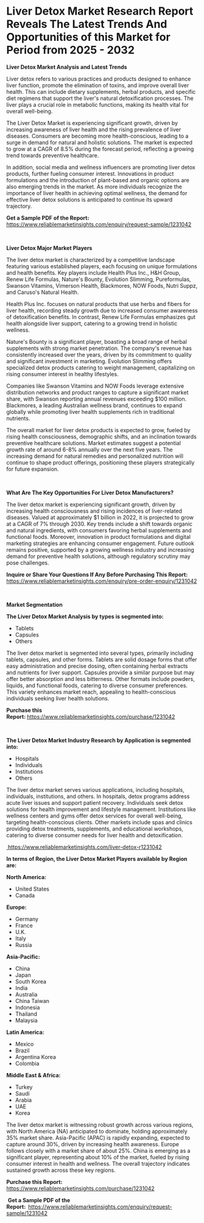 <p><h1>Liver Detox Market Research Report Reveals The Latest Trends And Opportunities of this Market for Period from 2025 - 2032</h1></p><p><strong>Liver Detox Market Analysis and Latest Trends</strong></p>
<p><p>Liver detox refers to various practices and products designed to enhance liver function, promote the elimination of toxins, and improve overall liver health. This can include dietary supplements, herbal products, and specific diet regimens that support the liver's natural detoxification processes. The liver plays a crucial role in metabolic functions, making its health vital for overall well-being.</p><p>The Liver Detox Market is experiencing significant growth, driven by increasing awareness of liver health and the rising prevalence of liver diseases. Consumers are becoming more health-conscious, leading to a surge in demand for natural and holistic solutions. The market is expected to grow at a CAGR of 8.5% during the forecast period, reflecting a growing trend towards preventive healthcare. </p><p>In addition, social media and wellness influencers are promoting liver detox products, further fueling consumer interest. Innovations in product formulations and the introduction of plant-based and organic options are also emerging trends in the market. As more individuals recognize the importance of liver health in achieving optimal wellness, the demand for effective liver detox solutions is anticipated to continue its upward trajectory.</p></p>
<p><strong>Get a Sample PDF of the Report:&nbsp;</strong> <a href="https://www.reliablemarketinsights.com/enquiry/request-sample/1231042?utm_campaign=3567&utm_medium=2&utm_source=Github&utm_content=ia&utm_term=19042025&utm_id=liver-detox">https://www.reliablemarketinsights.com/enquiry/request-sample/1231042</a></p>
<p>&nbsp;</p>
<p><strong>Liver Detox Major Market Players</strong></p>
<p><p>The liver detox market is characterized by a competitive landscape featuring various established players, each focusing on unique formulations and health benefits. Key players include Health Plus Inc., H&H Group, Renew Life Formulas, Nature's Bounty, Evolution Slimming, Pureformulas, Swanson Vitamins, Vimerson Health, Blackmores, NOW Foods, Nutri Suppz, and Caruso's Natural Health.</p><p>Health Plus Inc. focuses on natural products that use herbs and fibers for liver health, recording steady growth due to increased consumer awareness of detoxification benefits. In contrast, Renew Life Formulas emphasizes gut health alongside liver support, catering to a growing trend in holistic wellness.</p><p>Nature's Bounty is a significant player, boasting a broad range of herbal supplements with strong market penetration. The company's revenue has consistently increased over the years, driven by its commitment to quality and significant investment in marketing. Evolution Slimming offers specialized detox products catering to weight management, capitalizing on rising consumer interest in healthy lifestyles.</p><p>Companies like Swanson Vitamins and NOW Foods leverage extensive distribution networks and product ranges to capture a significant market share, with Swanson reporting annual revenues exceeding $100 million. Blackmores, a leading Australian wellness brand, continues to expand globally while promoting liver health supplements rich in traditional nutrients.</p><p>The overall market for liver detox products is expected to grow, fueled by rising health consciousness, demographic shifts, and an inclination towards preventive healthcare solutions. Market estimates suggest a potential growth rate of around 6-8% annually over the next five years. The increasing demand for natural remedies and personalized nutrition will continue to shape product offerings, positioning these players strategically for future expansion.</p></p>
<p>&nbsp;</p>
<p><strong>What Are The Key Opportunities For Liver Detox Manufacturers?</strong></p>
<p><p>The liver detox market is experiencing significant growth, driven by increasing health consciousness and rising incidences of liver-related diseases. Valued at approximately $1 billion in 2022, it is projected to grow at a CAGR of 7% through 2030. Key trends include a shift towards organic and natural ingredients, with consumers favoring herbal supplements and functional foods. Moreover, innovation in product formulations and digital marketing strategies are enhancing consumer engagement. Future outlook remains positive, supported by a growing wellness industry and increasing demand for preventive health solutions, although regulatory scrutiny may pose challenges.</p></p>
<p><strong>Inquire or Share Your Questions If Any Before Purchasing This Report:</strong> <a href="https://www.reliablemarketinsights.com/enquiry/pre-order-enquiry/1231042?utm_campaign=3567&utm_medium=2&utm_source=Github&utm_content=ia&utm_term=19042025&utm_id=liver-detox">https://www.reliablemarketinsights.com/enquiry/pre-order-enquiry/1231042</a></p>
<p>&nbsp;</p>
<p><strong>Market Segmentation</strong></p>
<p><strong>The Liver Detox Market Analysis by types is segmented into:</strong></p>
<p><ul><li>Tablets</li><li>Capsules</li><li>Others</li></ul></p>
<p><p>The liver detox market is segmented into several types, primarily including tablets, capsules, and other forms. Tablets are solid dosage forms that offer easy administration and precise dosing, often containing herbal extracts and nutrients for liver support. Capsules provide a similar purpose but may offer better absorption and less bitterness. Other formats include powders, liquids, and functional foods, catering to diverse consumer preferences. This variety enhances market reach, appealing to health-conscious individuals seeking liver health solutions.</p></p>
<p><strong>Purchase this Report:&nbsp;</strong><a href="https://www.reliablemarketinsights.com/purchase/1231042?utm_campaign=3567&utm_medium=2&utm_source=Github&utm_content=ia&utm_term=19042025&utm_id=liver-detox">https://www.reliablemarketinsights.com/purchase/1231042</a></p>
<p>&nbsp;</p>
<p><strong>The Liver Detox Market Industry Research by Application is segmented into:</strong></p>
<p><ul><li>Hospitals</li><li>Individuals</li><li>Institutions</li><li>Others</li></ul></p>
<p><p>The liver detox market serves various applications, including hospitals, individuals, institutions, and others. In hospitals, detox programs address acute liver issues and support patient recovery. Individuals seek detox solutions for health improvement and lifestyle management. Institutions like wellness centers and gyms offer detox services for overall well-being, targeting health-conscious clients. Other markets include spas and clinics providing detox treatments, supplements, and educational workshops, catering to diverse consumer needs for liver health and detoxification.</p></p>
<p><a href="https://www.reliablemarketinsights.com/liver-detox-r1231042?utm_campaign=3567&utm_medium=2&utm_source=Github&utm_content=ia&utm_term=19042025&utm_id=liver-detox">&nbsp;https://www.reliablemarketinsights.com/liver-detox-r1231042</a></p>
<p><strong>In terms of Region, the Liver Detox Market Players available by Region are:</strong></p>
<p>
    <p> <strong> North America: </strong>
        <ul>
            <li>United States</li>
            <li>Canada</li>
        </ul>
        </p> 
    <p> <strong> Europe: </strong>
        <ul>
            <li>Germany</li>
            <li>France</li>
            <li>U.K.</li>
            <li>Italy</li>
            <li>Russia</li>
        </ul>
        </p> 
    <p> <strong> Asia-Pacific: </strong>
        <ul>
            <li>China</li>
            <li>Japan</li>
            <li>South Korea</li>
            <li>India</li>
            <li>Australia</li>
            <li>China Taiwan</li>
            <li>Indonesia</li>
            <li>Thailand</li>
            <li>Malaysia</li>
        </ul>
        </p> 
    <p> <strong> Latin America: </strong>
        <ul>
            <li>Mexico</li>
            <li>Brazil</li>
            <li>Argentina Korea</li>
            <li>Colombia</li>
        </ul>
        </p> 
    <p> <strong> Middle East & Africa: </strong>
        <ul>
            <li>Turkey</li>
            <li>Saudi</li>
            <li>Arabia</li>
            <li>UAE</li>
            <li>Korea</li>
        </ul>
    </p>
    </p>
<p><p>The liver detox market is witnessing robust growth across various regions, with North America (NA) anticipated to dominate, holding approximately 35% market share. Asia-Pacific (APAC) is rapidly expanding, expected to capture around 30%, driven by increasing health awareness. Europe follows closely with a market share of about 25%. China is emerging as a significant player, representing about 10% of the market, fueled by rising consumer interest in health and wellness. The overall trajectory indicates sustained growth across these key regions.</p></p>
<p><strong>Purchase this Report: </strong><a href="https://www.reliablemarketinsights.com/purchase/1231042?utm_campaign=3567&utm_medium=2&utm_source=Github&utm_content=ia&utm_term=19042025&utm_id=liver-detox">https://www.reliablemarketinsights.com/purchase/1231042</a></p>
<p>&nbsp;<strong>Get a Sample PDF of the Report:&nbsp;&nbsp;</strong><a href="https://www.reliablemarketinsights.com/enquiry/request-sample/1231042?utm_campaign=3567&utm_medium=2&utm_source=Github&utm_content=ia&utm_term=19042025&utm_id=liver-detox">https://www.reliablemarketinsights.com/enquiry/request-sample/1231042</a></p>
<p><strong></strong></p>
<p><p></p><p></p><p></p></p>